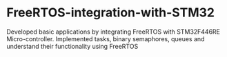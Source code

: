 # FreeRTOS-integration-with-STM32
Developed basic applications by integrating FreeRTOS with STM32F446RE Micro-controller.
Implemented tasks, binary semaphores, queues and understand their functionality using FreeRTOS

